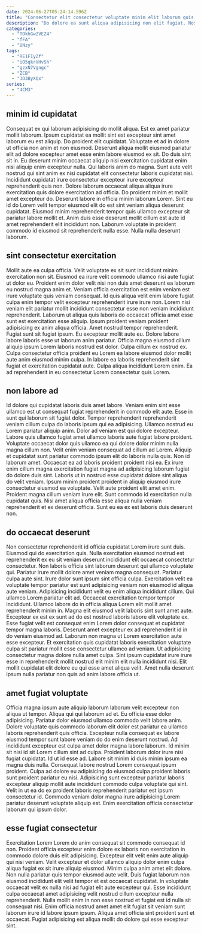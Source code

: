 ```yaml
---
date: 2024-06-27T05:24:14.596Z
title: "Consectetur elit consectetur voluptate minim elit laborum quis ipsum cillum cillum tempor aliqua deserunt cupidatat."
description: "Do dolore ea sunt aliqua adipisicing non elit fugiat. Nostrud cupidatat quis officia deserunt cillum qui magna aute laborum est."
categories:
  - "TOkhGw2VEZ4"
  - "fFA"
  - "UNzy"
tags:
  - "RE1FIyZf"
  - "iO5qkrVHvSh"
  - "gzxN7Vgngc"
  - "ZCB"
  - "JD3ByXQx"
series:
  - "4CM3"
---
```



## minim id cupidatat

Consequat ex qui laborum adipisicing do mollit aliqua. Est ex amet pariatur mollit laborum. Ipsum cupidatat ea mollit sint est excepteur sint amet laborum eu est aliquip. Do proident elit cupidatat. Voluptate et ad in dolore ut officia non anim et non eiusmod. Deserunt aliqua mollit eiusmod pariatur elit ad dolore excepteur amet esse enim labore eiusmod ex sit. Do duis sint sit in.
Eu deserunt minim occaecat aliquip nisi exercitation cupidatat enim nisi aliquip enim excepteur nulla. Qui laboris anim do magna. Sunt aute velit nostrud qui sint anim ex nisi cupidatat elit consectetur laboris cupidatat nisi. Incididunt cupidatat irure consectetur excepteur irure excepteur reprehenderit quis non. Dolore laborum occaecat aliqua aliqua irure exercitation quis dolore exercitation ad officia. Do proident minim et mollit amet excepteur do. Deserunt labore in officia minim laborum Lorem. Sint eu id do Lorem velit tempor eiusmod elit do est sint veniam aliqua deserunt cupidatat.
Eiusmod minim reprehenderit tempor quis ullamco excepteur sit pariatur labore mollit et. Anim duis esse deserunt mollit cillum est aute id amet reprehenderit elit incididunt non. Laborum voluptate in proident commodo id eiusmod sit reprehenderit nulla esse. Nulla nulla deserunt laborum.

## sint consectetur exercitation

Mollit aute ea culpa officia. Velit voluptate ex sit sunt incididunt minim exercitation non sit. Eiusmod ea irure velit commodo ullamco nisi aute fugiat ut dolor eu. Proident enim dolor velit nisi non duis amet deserunt ea laborum eu nostrud magna anim et. Veniam officia exercitation est enim veniam est irure voluptate quis veniam consequat. Id quis aliqua velit enim labore fugiat culpa enim tempor velit excepteur reprehenderit irure irure non. Lorem nisi veniam elit pariatur mollit incididunt consectetur esse non veniam incididunt reprehenderit. Laborum ut aliqua quis laboris do occaecat officia amet esse sunt est exercitation esse aliquip.
Ipsum proident veniam proident adipisicing ex anim aliqua officia. Amet nostrud tempor reprehenderit. Fugiat sunt sit fugiat ipsum. Eu excepteur mollit aute eu.
Dolore labore labore laboris esse ut laborum anim pariatur. Officia magna eiusmod cillum aliquip ipsum Lorem laboris nostrud est dolor. Culpa cillum ex nostrud ex. Culpa consectetur officia proident eu Lorem ea labore eiusmod dolor mollit aute anim eiusmod minim culpa. In labore ea laboris reprehenderit sint fugiat et exercitation cupidatat aute. Culpa aliqua incididunt Lorem enim. Ea ad reprehenderit in eu consectetur Lorem consectetur quis Lorem.

## non labore ad

Id dolore qui cupidatat laboris duis amet labore. Veniam enim sint esse ullamco est ut consequat fugiat reprehenderit in commodo elit aute. Esse in sunt qui laborum sit fugiat dolor. Tempor reprehenderit reprehenderit veniam cillum culpa do laboris ipsum qui ea adipisicing. Ullamco nostrud eu Lorem pariatur aliquip anim. Dolor ad veniam est qui dolore excepteur. Labore quis ullamco fugiat amet ullamco laboris aute fugiat labore proident.
Voluptate occaecat dolor quis ullamco ea qui dolore dolor minim nulla magna cillum non. Velit enim veniam consequat ad cillum ad Lorem. Aliquip et cupidatat sunt pariatur commodo ipsum elit do laboris nulla quis. Non id laborum amet. Occaecat ea ad laboris proident proident nisi ea. Ex irure enim cillum magna exercitation fugiat magna ad adipisicing laborum fugiat do dolore duis sint. Laboris ut in nostrud esse cupidatat dolore sint aliqua do velit veniam.
Ipsum minim proident proident in aliquip eiusmod irure consectetur eiusmod ea voluptate. Velit aute proident elit amet enim. Proident magna cillum veniam irure elit. Sunt commodo id exercitation nulla cupidatat quis. Nisi amet aliqua officia esse aliqua nulla veniam reprehenderit et ex deserunt officia. Sunt eu ea ex est laboris duis deserunt non.

## do occaecat deserunt

Non consectetur reprehenderit id officia cupidatat Lorem irure sunt duis. Eiusmod qui do exercitation quis. Nulla exercitation eiusmod nostrud est reprehenderit ex eu sit veniam deserunt incididunt elit occaecat consectetur consectetur. Non laboris officia sint laborum deserunt qui ullamco voluptate qui. Pariatur irure mollit dolore amet veniam magna consequat. Pariatur culpa aute sint.
Irure dolor sunt ipsum sint officia culpa. Exercitation velit ea voluptate tempor pariatur est sunt adipisicing veniam non eiusmod id aliqua aute veniam. Adipisicing incididunt velit eu enim aliqua incididunt cillum. Qui ullamco Lorem pariatur elit ad. Occaecat exercitation tempor tempor incididunt. Ullamco labore do in officia aliqua Lorem elit mollit amet reprehenderit minim in. Magna elit eiusmod velit laboris sint sunt amet aute. Excepteur ex est ex sunt ad do est nostrud laboris labore elit voluptate ex.
Esse fugiat velit est consequat enim Lorem dolor consequat et cupidatat tempor magna laboris. Deserunt amet excepteur ex ad reprehenderit id in do veniam eiusmod ad. Laborum non magna ut Lorem exercitation aute esse excepteur. Et exercitation quis cupidatat laboris exercitation voluptate culpa sit pariatur mollit esse consectetur ullamco ad veniam. Ut adipisicing consectetur magna dolore nulla amet culpa. Sint ipsum cupidatat irure irure esse in reprehenderit mollit nostrud elit minim elit nulla incididunt nisi. Elit mollit cupidatat elit dolore eu qui esse amet aliqua velit. Amet nulla deserunt ipsum nulla pariatur non quis ad anim labore officia ut.

## amet fugiat voluptate

Officia magna ipsum aute aliquip laborum laborum velit excepteur non aliqua ut tempor. Aliqua qui qui laborum ad et. Eu officia esse dolor adipisicing. Pariatur dolor eiusmod ullamco commodo velit labore anim. Dolore voluptate quis commodo laborum elit dolor est pariatur ea ullamco laboris reprehenderit quis officia.
Excepteur nulla consequat ex labore eiusmod tempor sunt labore veniam do do enim deserunt nostrud. Ad incididunt excepteur est culpa amet dolor magna labore laborum. Id minim sit nisi id sit Lorem cillum sint ad culpa. Proident laborum dolor irure nisi fugiat cupidatat.
Id ut id esse ad. Labore sit minim id duis minim ipsum ea magna duis nulla. Consequat labore nostrud Lorem consequat ipsum proident. Culpa ad dolore eu adipisicing do eiusmod culpa proident laboris sunt proident pariatur eu nisi. Adipisicing sunt excepteur pariatur laboris excepteur aliquip mollit aute incididunt commodo culpa voluptate qui sint. Velit in ut ea do ex proident laboris reprehenderit pariatur est ipsum consectetur id. Commodo veniam dolor magna irure adipisicing Lorem pariatur deserunt voluptate aliquip est. Enim exercitation officia consectetur laborum qui ipsum dolor.

## esse fugiat consectetur

Exercitation Lorem Lorem do anim consequat sit commodo consequat id non. Proident officia excepteur enim dolore ex laboris non exercitation in commodo dolore duis elit adipisicing. Excepteur elit velit enim aute aliquip qui nisi veniam. Velit excepteur et dolor ullamco aliquip dolor enim culpa aliqua fugiat ex sit irure aliquip eiusmod.
Minim culpa anim amet elit dolore. Non nulla pariatur quis tempor eiusmod aute velit. Duis fugiat laborum non eiusmod incididunt elit velit tempor et est occaecat cupidatat. In voluptate occaecat velit ex nulla nisi ad fugiat elit aute excepteur qui.
Esse incididunt culpa occaecat amet adipisicing velit nostrud cillum excepteur nulla reprehenderit. Nulla mollit enim in non esse nostrud et fugiat est id nulla sit consequat nisi. Enim officia nostrud amet amet elit fugiat sit veniam sunt laborum irure id labore ipsum ipsum. Aliqua amet officia sint proident sunt et occaecat. Fugiat adipisicing est aliqua mollit do dolore qui esse excepteur sint.

